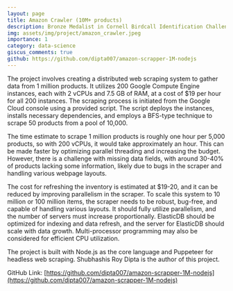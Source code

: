 ```yaml
---
layout: page
title: Amazon Crawler (10M+ products)
description: Bronze Medalist in Cornell Birdcall Identification Challenge
img: assets/img/project/amazon_crawler.jpeg
importance: 1
category: data-science
giscus_comments: true
github: https://github.com/dipta007/amazon-scrapper-1M-nodejs
---
```


The project involves creating a distributed web scraping system to gather data from 1 million products. It utilizes 200 Google Compute Engine instances, each with 2 vCPUs and 7.5 GB of RAM, at a cost of $19 per hour for all 200 instances. The scraping process is initiated from the Google Cloud console using a provided script. The script deploys the instances, installs necessary dependencies, and employs a BFS-type technique to scrape 50 products from a pool of 10,000.

The time estimate to scrape 1 million products is roughly one hour per 5,000 products, so with 200 vCPUs, it would take approximately an hour. This can be made faster by optimizing parallel threading and increasing the budget. However, there is a challenge with missing data fields, with around 30-40% of products lacking some information, likely due to bugs in the scraper and handling various webpage layouts.

The cost for refreshing the inventory is estimated at $19-20, and it can be reduced by improving parallelism in the scraper. To scale this system to 10 million or 100 million items, the scraper needs to be robust, bug-free, and capable of handling various layouts. It should fully utilize parallelism, and the number of servers must increase proportionally. ElasticDB should be optimized for indexing and data refresh, and the server for ElasticDB should scale with data growth. Multi-processor programming may also be considered for efficient CPU utilization.

The project is built with Node.js as the core language and Puppeteer for headless web scraping. Shubhashis Roy Dipta is the author of this project.

GitHub Link: [https://github.com/dipta007/amazon-scrapper-1M-nodejs](https://github.com/dipta007/amazon-scrapper-1M-nodejs)
